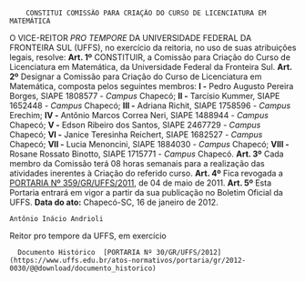         CONSTITUI COMISSÃO PARA CRIAÇÃO DO CURSO DE LICENCIATURA EM MATEMÁTICA  

 O VICE-REITOR *PRO TEMPORE*  DA UNIVERSIDADE FEDERAL DA FRONTEIRA SUL (UFFS), no exercício da reitoria, no uso de suas atribuições legais, resolve:   **Art. 1º**  CONSTITUIR, a Comissão para Criação do Curso de Licenciatura em Matemática, da Universidade Federal da Fronteira Sul.   **Art. 2º**  Designar a Comissão para Criação do Curso de Licenciatura em Matemática, composta pelos seguintes membros: **I -**  Pedro Augusto Pereira Borges, SIAPE 1808577 - *Campus*  Chapecó; **II -**  Tarcísio Kummer, SIAPE 1652448 - *Campus*  Chapecó; **III -**  Adriana Richit, SIAPE 1758596 - *Campus*  Erechim; **IV -**  Antônio Marcos Correa Neri, SIAPE 1488944 - *Campus*  Chapecó; **V -**  Edson Ribeiro dos Santos, SIAPE 2467729 - *Campus*  Chapecó; **VI -**  Janice Teresinha Reichert, SIAPE 1682527 - *Campus*  Chapecó; **VII -**  Lucia Menoncini, SIAPE 1884030 - *Campus*  Chapecó; **VIII -**  Rosane Rossato Binotto, SIAPE 1715771 - *Campus*  Chapecó.   **Art. 3º**  Cada membro da Comissão terá 08 horas semanais para a realização das atividades inerentes à Criação do referido curso.   **Art. 4º**  Fica revogada a [PORTARIA Nº 359/GR/UFFS/2011](https://www.uffs.edu.br/atos-normativos/portaria/gr/2011-0359), de 04 de maio de 2011.   **Art. 5º**  Esta Portaria entrará em vigor a partir da sua publicação no Boletim Oficial da UFFS.        **Data do ato:** Chapecó-SC, 16 de janeiro de 2012.   
 

    Antônio Inácio Andrioli   
 Reitor pro tempore da UFFS, em exercício 

      Documento Histórico  [PORTARIA Nº 30/GR/UFFS/2012](https://www.uffs.edu.br/atos-normativos/portaria/gr/2012-0030/@@download/documento_historico)     
      